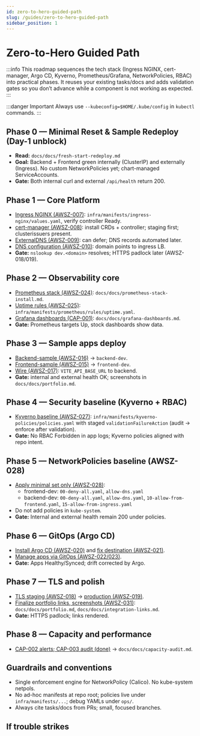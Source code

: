 ```yaml
---
id: zero-to-hero-guided-path
slug: /guides/zero-to-hero-guided-path
sidebar_position: 1
---
```


# Zero-to-Hero Guided Path

:::info This roadmap sequences the tech stack (Ingress NGINX, cert-manager, Argo CD, Kyverno, Prometheus/Grafana, NetworkPolicies, RBAC) into practical phases. It reuses your existing tasks/docs and adds validation gates so you don’t advance while a component is not working as expected. :::

:::danger Important Always use `--kubeconfig=$HOME/.kube/config` in `kubectl` commands. :::

## Phase 0 — Minimal Reset & Sample Redeploy (Day-1 unblock)

- **Read:** `docs/docs/fresh-start-redeploy.md`
- **Goal:** Backend + Frontend green internally (ClusterIP) and externally (Ingress). No custom NetworkPolicies yet; chart-managed ServiceAccounts.
- **Gate:** Both internal curl and external `/api/health` return 200.

## Phase 1 — Core Platform

- [Ingress NGINX (AWSZ-007)](/tasks/00-setup/aws-zero-to-hero#awsz-007): `infra/manifests/ingress-nginx/values.yaml`, verify controller Ready.
- [cert-manager (AWSZ-008)](/tasks/00-setup/aws-zero-to-hero#awsz-008): install CRDs + controller; staging first; clusterissuers present.
- [ExternalDNS (AWSZ-009)](/tasks/00-setup/aws-zero-to-hero#awsz-009): can defer; DNS records automated later.
- [DNS configuration (AWSZ-010)](/tasks/00-setup/aws-zero-to-hero#awsz-010): domain points to ingress LB.
- **Gate:** `nslookup dev.<domain>` resolves; HTTPS padlock later (AWSZ-018/019).

## Phase 2 — Observability core

- [Prometheus stack (AWSZ-024)](/tasks/00-setup/aws-zero-to-hero#awsz-024): `docs/docs/prometheus-stack-install.md`.
- [Uptime rules (AWSZ-025)](/tasks/00-setup/aws-zero-to-hero#awsz-025): `infra/manifests/prometheus/rules/uptime.yaml`.
- [Grafana dashboards (CAP-001)](/tasks/capacity/README.md): `docs/docs/grafana-dashboards.md`.
- **Gate:** Prometheus targets Up, stock dashboards show data.

## Phase 3 — Sample apps deploy

- [Backend-sample (AWSZ-016)](/tasks/00-setup/aws-zero-to-hero#awsz-016) → `backend-dev`.
- [Frontend-sample (AWSZ-015)](/tasks/00-setup/aws-zero-to-hero#awsz-015) → `frontend-dev`.
- [Wire (AWSZ-017)](/tasks/00-setup/aws-zero-to-hero#awsz-017): `VITE_API_BASE_URL` to backend.
- **Gate:** internal and external health OK; screenshots in `docs/docs/portfolio.md`.

## Phase 4 — Security baseline (Kyverno + RBAC)

- [Kyverno baseline (AWSZ-027)](/tasks/00-setup/aws-zero-to-hero#awsz-027): `infra/manifests/kyverno-policies/policies.yaml` with staged `validationFailureAction` (audit → enforce after validation).
- **Gate:** No RBAC Forbidden in app logs; Kyverno policies aligned with repo intent.

## Phase 5 — NetworkPolicies baseline (AWSZ-028)

- [Apply minimal set only (AWSZ-028)](/tasks/00-setup/aws-zero-to-hero#awsz-028):
  - frontend-dev: `00-deny-all.yaml`, `allow-dns.yaml`
  - backend-dev: `00-deny-all.yaml`, `allow-dns.yaml`, `10-allow-from-frontend.yaml`, `15-allow-from-ingress.yaml`
- Do not add policies in `kube-system`.
- **Gate:** Internal and external health remain 200 under policies.

## Phase 6 — GitOps (Argo CD)

- [Install Argo CD (AWSZ-020)](/tasks/00-setup/aws-zero-to-hero#awsz-020) and [fix destination (AWSZ-021)](/tasks/00-setup/aws-zero-to-hero#awsz-021).
- [Manage apps via GitOps (AWSZ-022/023)](/tasks/00-setup/aws-zero-to-hero#awsz-022).
- **Gate:** Apps Healthy/Synced; drift corrected by Argo.

## Phase 7 — TLS and polish

- [TLS staging (AWSZ-018)](/tasks/00-setup/aws-zero-to-hero#awsz-018) → [production (AWSZ-019)](/tasks/00-setup/aws-zero-to-hero#awsz-019).
- [Finalize portfolio links, screenshots (AWSZ-031)](/tasks/00-setup/aws-zero-to-hero#awsz-031): `docs/docs/portfolio.md`, `docs/docs/integration-links.md`.
- **Gate:** HTTPS padlock; links rendered.

## Phase 8 — Capacity and performance

- [CAP-002 alerts; CAP-003 audit (done)](/tasks/capacity/README.md) → `docs/docs/capacity-audit.md`.

## Guardrails and conventions

- Single enforcement engine for NetworkPolicy (Calico). No kube-system netpols.
- No ad-hoc manifests at repo root; policies live under `infra/manifests/...`; debug YAMLs under `ops/`.
- Always cite tasks/docs from PRs; small, focused branches.

## If trouble strikes
